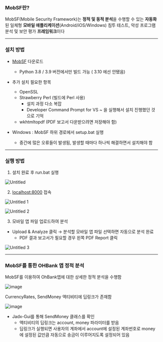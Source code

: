### **MobSF란?**

MobSF(Mobile Security Framework)는 **정적 및 동적 분석**을 수행할 수 있는 **자동화**된 일체형 **모바일 애플리케이션**(Android/iOS/Windows) 침투 테스트, 악성 프로그램 분석 및 보안 평가 **프레임워크**이다

---

### **설치 방법**

- [MobSF](https://github.com/MobSF/Mobile-Security-Framework-MobSF) 다운로드
    - Python 3.8 / 3.9 버전에서만 빌드 가능 ( 3.10 에선 안됐음)
    
- 추가 설치 필요한 항목
    - OpenSSL
    - Strawberry Perl (빌드에 Perl 사용)
        - 설치 과정 다소 복잡
        - Developer Command Prompt for VS ~ 을 실행해서 설치 진행했던 것으로 기억
    - wkhtmltopdf (PDF 보고서 다운받으려면 저장해야 함)

- Windows : MobSF 하위 경로에서 setup.bat 실행
    - 중간에 많은 오류들이 발생됨, 발생할 때마다 하나씩 해결하면서 설치해야 함

---

### **실행 방법**

1. 설치 완료 후 run.bat 실행

![Untitled](https://user-images.githubusercontent.com/53963779/201275674-8f4d76b7-ed90-4aaf-8062-bb1687b5d050.png)



2. [localhost:8000](http://localhost:8000) 접속

![Untitled 1](https://user-images.githubusercontent.com/53963779/201275391-6cc1744b-dc17-48b1-9b96-dd111bcc2e4c.png)


![Untitled 2](https://user-images.githubusercontent.com/53963779/201275572-d4c0f9ac-31c3-4a6b-9797-8bcb87bfbd6c.png)

3. 모바일 앱 파일 업로드하여 분석
- Upload & Analyze 클릭 → 분석할 모바일 앱 파일 선택하면 자동으로 분석 완료
    - PDF 결과 보고서가 필요할 경우 왼쪽 PDF Report 클릭

![Untitled 3](https://user-images.githubusercontent.com/53963779/201275757-f07caad5-bae6-4f5f-b6e4-626ce697c9cd.png)

---

### MobSF를 통한 OHBank 앱 정적 분석

MobSF를 이용하여 OhBank앱에 대한 상세한 정적 분석을 수행함

![image](https://user-images.githubusercontent.com/53963779/201276205-a8bd5431-5237-4fb1-9bc1-141a2f6fbc73.png)

CurrencyRates, SendMoney 액티비티에 딥링크가 존재함

![image](https://user-images.githubusercontent.com/53963779/201276596-9731d338-f9c5-4e5e-b78d-2789dc7bd9e0.png)

- Jadx-Gui를 통해 SendMoney 클래스를 확인
   - 액티비티의 딥링크는 account, money 파라미터를 받음
   - 딥링크가 실행되면 사용자의 계좌에서 account에 설정된 계좌번호로 money에 설정된 값만큼 자동으로 송금이 이루어지도록 설정되어 있음
